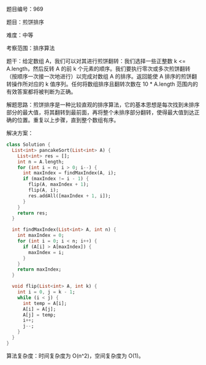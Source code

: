 题目编号：969

题目：煎饼排序

难度：中等

考察范围：排序算法

题干：给定数组 A，我们可以对其进行煎饼翻转：我们选择一些正整数 k <= A.length，然后反转 A 的前 k 个元素的顺序。我们要执行零次或多次煎饼翻转（按顺序一次接一次地进行）以完成对数组 A 的排序。返回能使 A 排序的煎饼翻转操作所对应的 k 值序列。任何将数组排序且翻转次数在 10 * A.length 范围内的有效答案都将被判断为正确。

解题思路：煎饼排序是一种比较直观的排序算法，它的基本思想是每次找到未排序部分的最大值，将其翻转到最前面，再将整个未排序部分翻转，使得最大值到达正确的位置。重复以上步骤，直到整个数组有序。

解决方案：

```dart
class Solution {
  List<int> pancakeSort(List<int> A) {
    List<int> res = [];
    int n = A.length;
    for (int i = n; i > 0; i--) {
      int maxIndex = findMaxIndex(A, i);
      if (maxIndex != i - 1) {
        flip(A, maxIndex + 1);
        flip(A, i);
        res.addAll([maxIndex + 1, i]);
      }
    }
    return res;
  }

  int findMaxIndex(List<int> A, int n) {
    int maxIndex = 0;
    for (int i = 0; i < n; i++) {
      if (A[i] > A[maxIndex]) {
        maxIndex = i;
      }
    }
    return maxIndex;
  }

  void flip(List<int> A, int k) {
    int i = 0, j = k - 1;
    while (i < j) {
      int temp = A[i];
      A[i] = A[j];
      A[j] = temp;
      i++;
      j--;
    }
  }
}
```

算法复杂度：时间复杂度为 O(n^2)，空间复杂度为 O(1)。